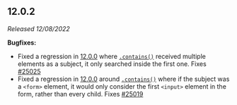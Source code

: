 ## 12.0.2

_Released 12/08/2022_

**Bugfixes:**

- Fixed a regression in [12.0.0](#12-0-0) where
  [`.contains()`](/api/commands/contains) received multiple elements as a
  subject, it only searched inside the first one. Fixes
  [#25025](https://github.com/cypress-io/cypress/issues/25025)
- Fixed a regression in [12.0.0](#12-0-0) around
  [`.contains()`](/api/commands/contains) where if the subject was a `<form>`
  element, it would only consider the first `<input>` element in the form,
  rather than every child. Fixes
  [#25019](https://github.com/cypress-io/cypress/issues/25019)
